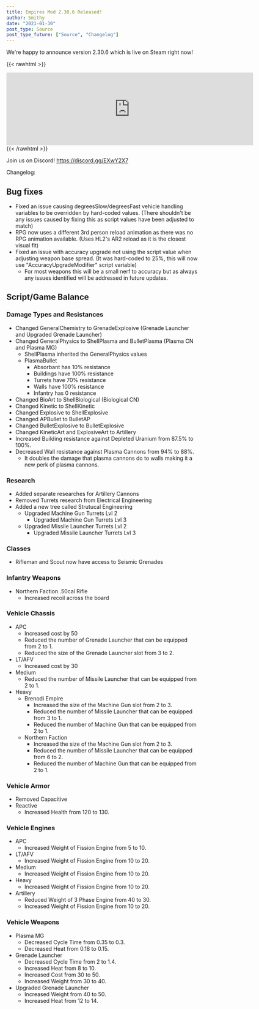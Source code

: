 ```yaml
---
title: Empires Mod 2.30.6 Released!
author: Smithy
date: "2021-01-30"
post_type: Source
post_type_future: ["Source", "Changelog"]
---
```



We're happy to announce version 2.30.6 which is live on Steam right now! 

{{< rawhtml >}}
<iframe src="https://store.steampowered.com/widget/17740/" frameborder="0" width="646" height="190"></iframe>
{{< /rawhtml >}}

Join us on Discord! https://discord.gg/EXwY2X7

Changelog:

## Bug fixes

- Fixed an issue causing degreesSlow/degreesFast vehicle handling variables to be overridden by hard-coded values. (There shouldn't be any issues caused by fixing this as script values have been adjusted to match)
- RPG now uses a different 3rd person reload animation as there was no RPG animation available. (Uses HL2's AR2 reload as it is the closest visual fit)
- Fixed an issue with accuracy upgrade not using the script value when adjusting weapon base spread. (It was hard-coded to 25%, this will now use "AccuracyUpgradeModifier" script variable)
	- For most weapons this will be a small nerf to accuracy but as always any issues identified will be addressed in future updates.


## Script/Game Balance

### Damage Types and Resistances

- Changed GeneralChemistry to GrenadeExplosive (Grenade Launcher and Upgraded Grenade Launcher)
- Changed GeneralPhysics to ShellPlasma and BulletPlasma (Plasma CN and Plasma MG)
	- ShellPlasma inherited the GeneralPhysics values
	- PlasmaBullet
		- Absorbant has 10% resistance
		- Buildings have 100% resistance
		- Turrets have 70% resistance
		- Walls have 100% resistance
		- Infantry has 0 resistance
- Changed BioArt to ShellBiological (Biological CN)
- Changed Kinetic to ShellKinetic
- Changed Explosive to ShellExplosive
- Changed APBullet to BulletAP
- Changed BulletExplosive to BulletExplosive
- Changed KineticArt and ExplosiveArt to Artillery
- Increased Building resistance against Depleted Uranium from 87.5% to 100%.
- Decreased Wall resistance against Plasma Cannons from 94% to 88%.
	- It doubles the damage that plasma cannons do to walls making it a new perk of plasma cannons.

### Research

- Added separate researches for Artillery Cannons
- Removed Turrets research from Electrical Engineering
- Added a new tree called Strutucal Engineering
	- Upgraded Machine Gun Turrets Lvl 2
		- Upgraded Machine Gun Turrets Lvl 3
	- Upgraded Missile Launcher Turrets Lvl 2
		- Upgraded Missile Launcher Turrets Lvl 3

### Classes

- Rifleman and Scout now have access to Seismic Grenades

### Infantry Weapons

- Northern Faction .50cal Rifle
	- Increased recoil across the board

### Vehicle Chassis

- APC
	- Increased cost by 50
	- Reduced the number of Grenade Launcher that can be equipped from 2 to 1.
	- Reduced the size of the Grenade Launcher slot from 3 to 2.
- LT/AFV
	- Increased cost by 30
- Medium
	- Reduced the number of Missile Launcher that can be equipped from 2 to 1.
- Heavy
	- Brenodi Empire
		- Increased the size of the Machine Gun slot from 2 to 3.
		- Reduced the number of Missile Launcher that can be equipped from 3 to 1.
		- Reduced the number of Machine Gun that can be equipped from 2 to 1.
	- Northern Faction
		- Increased the size of the Machine Gun slot from 2 to 3.
		- Reduced the number of Missile Launcher that can be equipped from 6 to 2.
		- Reduced the number of Machine Gun that can be equipped from 2 to 1.

### Vehicle Armor

- Removed Capacitive
- Reactive
	- Increased Health from 120 to 130.

### Vehicle Engines

- APC
	- Increased Weight of Fission Engine from 5 to 10.
- LT/AFV
	- Increased Weight of Fission Engine from 10 to 20.
- Medium
	- Increased Weight of Fission Engine from 10 to 20.
- Heavy
	- Increased Weight of Fission Engine from 10 to 20.
- Artillery
	- Reduced Weight of 3 Phase Engine from 40 to 30.
	- Increased Weight of Fission Engine from 10 to 20.

### Vehicle Weapons

- Plasma MG
	- Decreased Cycle Time from 0.35 to 0.3.
	- Decreased Heat from 0.18 to 0.15.
- Grenade Launcher
	- Decreased Cycle Time from 2 to 1.4.
	- Increased Heat from 8 to 10.
	- Increased Cost from 30 to 50.
	- Increased Weight from 30 to 40.
- Upgraded Grenade Launcher
	- Increased Weight from 40 to 50.
	- Increased Heat from 12 to 14.


